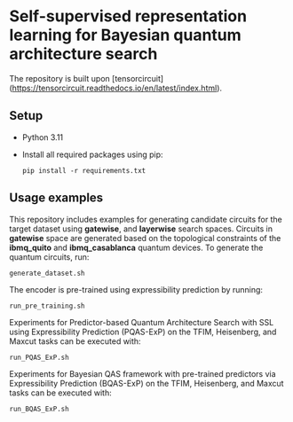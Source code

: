 # Self-supervised representation learning for Bayesian quantum architecture search

The repository is built upon [tensorcircuit] (https://tensorcircuit.readthedocs.io/en/latest/index.html).

## Setup

- Python 3.11

- Install all required packages using pip:

  ```
  pip install -r requirements.txt
  ```

## Usage examples

This repository includes examples for generating candidate circuits for the target dataset using **gatewise**, 
and **layerwise** search spaces. Circuits in **gatewise** space are generated based on the 
topological constraints of the **ibmq_quito** and **ibmq_casablanca** quantum devices. 
To generate the quantum circuits, run:

```
generate_dataset.sh
```
The encoder is pre-trained using expressibility prediction by running:

```
run_pre_training.sh
```

Experiments for Predictor-based Quantum Architecture Search with SSL using Expressibility Prediction (PQAS-ExP) on the TFIM, Heisenberg, and Maxcut tasks can be executed with:

```
run_PQAS_ExP.sh
```

Experiments for Bayesian QAS framework with pre-trained predictors via Expressibility Prediction (BQAS-ExP) on the TFIM, Heisenberg, and Maxcut tasks can be executed with:


```
run_BQAS_ExP.sh
```






